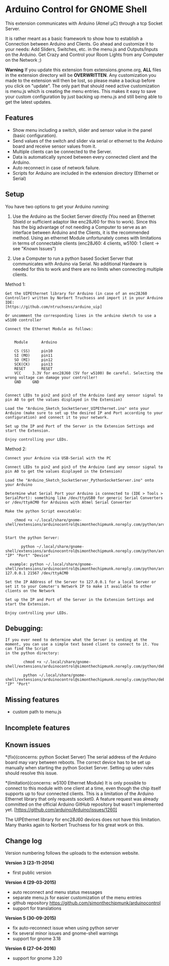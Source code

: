 # Arduino Control for GNOME Shell
This extension communicates with Arduino (Atmel µC) through a tcp Socket Server.

It is rather meant as a basic framework to show how to establish a Connection between Arduino and Clients. Go ahead and customize it to your needs: Add Sliders, Switches, etc. in the menu.js and Outputs/Inputs on the Arduino. Get Crazy and Control your Room Lights from any Computer on the Network ;)

**Warning**
If you update this extension from extensions.gnome.org, **ALL** files in the extension directory will be **OVERWRITTEN**. Any customization you made to the extension will then be lost, so please make a backup before you click on "update".
The only part that should need active customization is menu.js which is creating the menu entries. This makes it easy to save your custom configuration by just backing up menu.js and still being able to get the latest updates.



## Features
* Show menu including a switch, slider and sensor value in the panel (basic configuration).
* Send values of the switch and slider via serial or ethernet to the Arduino board and receive sensor values from it.
* Multiple clients can be connected to the Server.
* Data is automatically synced between every connected client and the Arduino.
* Auto reconnect in case of network failure.
* Scripts for Arduino are included in the extension directory (Ethernet or Serial)





## Setup
You have two options to get your Arduino running:


1. Use the Arduino as the Socket Server directly (You need an Ethernet Shield or sufficient adaptor like enc28J60 for this to work). Since this has the big advantage of not needing a Computer to serve as an interface between Arduino and the Clients, it is the recommended method. Using an ethernet Module unfortunately comes with limitations in terms of connectable clients (enc28J60: 4 clients, w5100: 1 client -> see "Known Issues")

2. Use a Computer to run a python based Socket Server that communicates with Arduino via Serial. No additional Hardware is needed for this to work and there are no limits when connecting multiple clients.





  Method 1:

	Get the UIPEthernet library for Arduino (in case of an enc28J60 Controller) written by Norbert Truchsess and import it in your Arduino IDE:
	[https://github.com/ntruchsess/arduino_uip]
	
	Or uncomment the corresponding lines in the arduino sketch to use a w5100 controller

	Connect the Ethernet Module as follows:


		Module		Arduino

		CS (SS)		pin10	
		SI (MO)		pin11
		SO (MI)		pin12
		SCK(CK)		pin13
		RESET		RESET
		VCC		3.3V for enc28J60 (5V for w5100) Be careful. Selecting the wrong voltage can damage your controller!
		GND		GND


	Connect LEDs to pin2 and pin3 of the Arduino (and any sensor signal to pin A0 to get the values displayed in the Extension)

	Load the "Arduino_Sketch_SocketServer_UIPEthernet.ino" onto your Arduino (make sure to set up the desired IP and Port according to your configuration) and connect it to your network.

	Set up the IP and Port of the Server in the Extension Settings and start the Extension.

	Enjoy controlling your LEDs.




  Method 2:

	Connect your Arduino via USB-Serial with the PC

	Connect LEDs to pin2 and pin3 of the Arduino (and any sensor signal to pin A0 to get the values displayed in the Extension)

	Load the "Arduino_Sketch_SocketServer_PythonSocketServer.ino" onto your Arduino

	Determine what Serial Port your Arduino is connected to (IDE > Tools > SerialPort): something like /dev/ttyUSB0 for generic Serial Converters 
	or /dev/ttyACM0 for Arduinos with Atmel Serial Converter

	Make the python Script executable:

		chmod +x ~/.local/share/gnome-shell/extensions/arduinocontrol@simonthechipmunk.noreply.com/python/arduino_socketserver.py


	Start the python Server:

		   python ~/.local/share/gnome-shell/extensions/arduinocontrol@simonthechipmunk.noreply.com/python/arduino_socketserver.py "IP" "Port" "Device"

	  example: python ~/.local/share/gnome-shell/extensions/arduinocontrol@simonthechipmunk.noreply.com/python/arduino_socketserver.py 127.0.0.1 21567 /dev/ttyACM0

	Set the IP Address of the Server to 127.0.0.1 for a local Server or set it to your Comuter's Network IP to make it available to other clients on the Network

	Set up the IP and Port of the Server in the Extension Settings and start the Extension.

	Enjoy controlling your LEDs.





## Debugging:

	If you ever need to determine what the Server is sending at the moment, you can use a simple text based client to connect to it. You can find the Script 
	in the python directory:

			chmod +x ~/.local/share/gnome-shell/extensions/arduinocontrol@simonthechipmunk.noreply.com/python/debug_socketclient.py

			python ~/.local/share/gnome-shell/extensions/arduinocontrol@simonthechipmunk.noreply.com/python/debug_socketclient.py "IP" "Port"







## Missing features
* custom path to menu.js





## Incomplete features





## Known issues
*(fix)(concerns: python Socket Server) The serial address of the Arduino board may vary between reboots. The correct device has to be set up manually when starting the python Socket Server. Setting up udev rules should resolve this issue.

*(limitation)(concerns: w5100 Ethernet Module) It is only possible to connect to this module with one client at a time, even though the chip itself supports up to four connected clients. This is a limitation of the Arduino Ethernet library that only requests socket0. A feature request was already committed on the official Arduino GitHub repository but wasn't implemented yet.
[https://github.com/arduino/Arduino/issues/1260]

The UIPEthernet library for enc28J60 devices does not have this limitation. Many thanks again to Norbert Truchsess for his great work on this.








## Change log
Version numbering follows the uploads to the extension website.

**Version 3 (23-11-2014)**
* first public version

**Version 4 (29-03-2015)**
* auto reconnect and menu status messages
* separate menu.js for easier customization of the menu entries
* github repository https://github.com/simonthechipmunk/arduinocontrol
* support for translations

**Version 5 (30-09-2015)**
* fix auto-reconnect issue when using python server
* fix several minor issues and gnome-shell warnings
* support for gnome 3.18

**Version 6 (27-04-2016)**
* support for gnome 3.20



